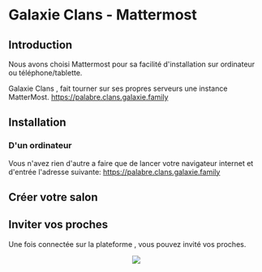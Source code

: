 # Galaxie Clans - Mattermost

## Introduction
Nous avons choisi Mattermost pour sa facilité d'installation sur ordinateur ou téléphone/tablette.

Galaxie Clans , fait tourner sur ses propres serveurs une instance MatterMost.
https://palabre.clans.galaxie.family

## Installation
### D'un ordinateur
Vous n'avez rien d'autre a faire que de lancer votre navigateur internet et d'entrée l'adresse suivante:
https://palabre.clans.galaxie.family 


## Créer votre salon

## Inviter vos proches
Une fois connectée sur la plateforme , vous pouvez invité vos proches.

<div style="text-align:center"><img src ="https://gitlab.com/Tuuux/galaxie-curses/raw/master/docs/source/images/logo_galaxie.png" /></div>